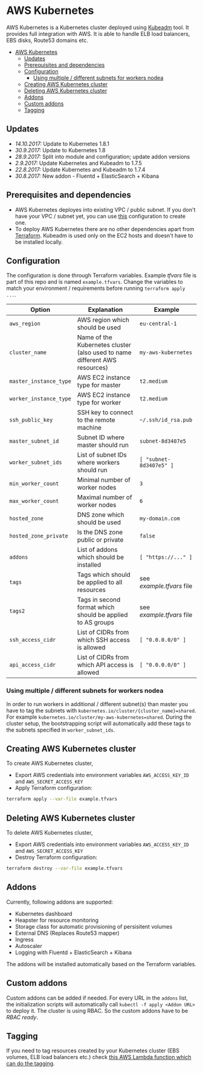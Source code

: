 # AWS Kubernetes

AWS Kubernetes is a Kubernetes cluster deployed using [Kubeadm](https://kubernetes.io/docs/admin/kubeadm/) tool. It provides full integration with AWS. It is able to handle ELB load balancers, EBS disks, Route53 domains etc.

<!-- TOC -->

- [AWS Kubernetes](#aws-kubernetes)
    - [Updates](#updates)
    - [Prerequisites and dependencies](#prerequisites-and-dependencies)
    - [Configuration](#configuration)
        - [Using multiple / different subnets for workers nodea](#using-multiple--different-subnets-for-workers-nodea)
    - [Creating AWS Kubernetes cluster](#creating-aws-kubernetes-cluster)
    - [Deleting AWS Kubernetes cluster](#deleting-aws-kubernetes-cluster)
    - [Addons](#addons)
    - [Custom addons](#custom-addons)
    - [Tagging](#tagging)

<!-- /TOC -->

## Updates

* *14.10.2017:* Update to Kubernetes 1.8.1
* *30.9.2017:* Update to Kubernetes 1.8
* *28.9.2017:* Split into module and configuration; update addon versions
* *2.9.2017:* Update Kubernetes and Kubeadm to 1.7.5
* *22.8.2017:* Update Kubernetes and Kubeadm to 1.7.4
* *30.8.2017:* New addon - Fluentd + ElasticSearch + Kibana

## Prerequisites and dependencies

* AWS Kubernetes deployes into existing VPC / public subnet. If you don't have your VPC / subnet yet, you can use [this](https://github.com/scholzj/aws-vpc) configuration to create one.
* To deploy AWS Kubernetes there are no other dependencies apart from [Terraform](https://www.terraform.io). Kubeadm is used only on the EC2 hosts and doesn't have to be installed locally.

## Configuration

The configuration is done through Terraform variables. Example *tfvars* file is part of this repo and is named `example.tfvars`. Change the variables to match your environment / requirements before running `terraform apply ...`.

| Option | Explanation | Example |
|--------|-------------|---------|
| `aws_region` | AWS region which should be used | `eu-central-1` |
| `cluster_name` | Name of the Kubernetes cluster (also used to name different AWS resources) | `my-aws-kubernetes` |
| `master_instance_type` | AWS EC2 instance type for master | `t2.medium` |
| `worker_instance_type` | AWS EC2 instance type for worker | `t2.medium` |
| `ssh_public_key` | SSH key to connect to the remote machine | `~/.ssh/id_rsa.pub` |
| `master_subnet_id` | Subnet ID where master should run | `subnet-8d3407e5` |
| `worker_subnet_ids` | List of subnet IDs where workers should run | `[ "subnet-8d3407e5" ]` |
| `min_worker_count` | Minimal number of worker nodes | `3` |
| `max_worker_count` | Maximal number of worker nodes | `6` |
| `hosted_zone` | DNS zone which should be used | `my-domain.com` |
| `hosted_zone_private` | Is the DNS zone public or private | `false` |
| `addons` | List of addons which should be installed | `[ "https://..." ]` |
| `tags` | Tags which should be applied to all resources | see *example.tfvars* file |
| `tags2` | Tags in second format which should be applied to AS groups | see *example.tfvars* file |
| `ssh_access_cidr` | List of CIDRs from which SSH access is allowed | `[ "0.0.0.0/0" ]` |
| `api_access_cidr` | List of CIDRs from which API access is allowed | `[ "0.0.0.0/0" ]` |

### Using multiple / different subnets for workers nodea

In order to run workers in additional / different subnet(s) than master you have to tag the subnets with `kubernetes.io/cluster/{cluster_name}=shared`. For example `kubernetes.io/cluster/my-aws-kubernetes=shared`. During the cluster setup, the bootstrapping script will automatically add these tags to the subnets specified in `worker_subnet_ids`.

## Creating AWS Kubernetes cluster

To create AWS Kubernetes cluster, 
* Export AWS credentials into environment variables `AWS_ACCESS_KEY_ID` and `AWS_SECRET_ACCESS_KEY`
* Apply Terraform configuration:
```bash
terraform apply --var-file example.tfvars
```

## Deleting AWS Kubernetes cluster

To delete AWS Kubernetes cluster, 
* Export AWS credentials into environment variables `AWS_ACCESS_KEY_ID` and `AWS_SECRET_ACCESS_KEY`
* Destroy Terraform configuration:
```bash
terraform destroy --var-file example.tfvars
```

## Addons

Currently, following addons are supported:
* Kubernetes dashboard
* Heapster for resource monitoring
* Storage class for automatic provisioning of persisitent volumes
* External DNS (Replaces Route53 mapper)
* Ingress
* Autoscaler
* Logging with Fluentd + ElasticSearch + Kibana

The addons will be installed automatically based on the Terraform variables. 

## Custom addons

Custom addons can be added if needed. For every URL in the `addons` list, the initialization scripts will automatically call `kubectl -f apply <Addon URL>` to deploy it. The cluster is using RBAC. So the custom addons have to be *RBAC ready*.

## Tagging

If you need to tag resources created by your Kubernetes cluster (EBS volumes, ELB load balancers etc.) check [this AWS Lambda function which can do the tagging](https://github.com/scholzj/aws-kubernetes-tagging-lambda).
